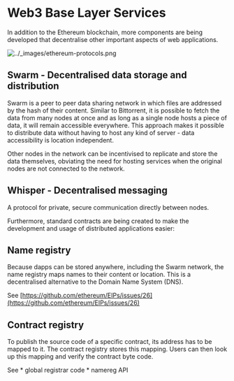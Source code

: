 # Web3 Base Layer Services

In addition to the Ethereum blockchain, more components are being developed that decentralise other important aspects of web applications.

![../\_images/ethereum-protocols.png](https://ethdocs.org/en/latest/_images/ethereum-protocols.png)

## Swarm - Decentralised data storage and distribution

Swarm is a peer to peer data sharing network in which files are addressed by the hash of their content. Similar to Bittorrent, it is possible to fetch the data from many nodes at once and as long as a single node hosts a piece of data, it will remain accessible everywhere. This approach makes it possible to distribute data without having to host any kind of server - data accessibility is location independent.

Other nodes in the network can be incentivised to replicate and store the data themselves, obviating the need for hosting services when the original nodes are not connected to the network.

## Whisper - Decentralised messaging

A protocol for private, secure communication directly between nodes.

Furthermore, standard contracts are being created to make the development and usage of distributed applications easier:

## Name registry

Because dapps can be stored anywhere, including the Swarm network, the name registry maps names to their content or location. This is a decentralised alternative to the Domain Name System \(DNS\).

See [https://github.com/ethereum/EIPs/issues/26](https://github.com/ethereum/EIPs/issues/26)

## Contract registry

To publish the source code of a specific contract, its address has to be mapped to it. The contract registry stores this mapping. Users can then look up this mapping and verify the contract byte code.

See \* global registrar code \* namereg API

